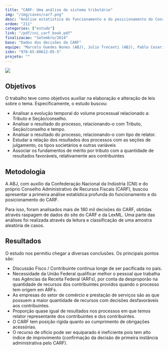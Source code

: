 ```yaml
---
title: "CARF: Uma análise do sistema tributário"
img: "/img/cases/carf.png"
desc: "Análise estatística do funcionamento e do posicionamento do Conselho Administrativo de Recursos Fiscais."
ordem: "211"
categories: ["estudo"]
link: "/pdf/cni_carf_book.pdf"
finalizacao: "Setembro/2014"
base: "Dados das decisões do CARF"
equipe: "Marcelo Guedes Nunes (ABJ), Julio Trecenti (ABJ), Pablo Cesario (CNI), Pedro Roquim (ABJ)."
isbn: "978-65-80612-05-5"
projeto: ""
---
```


![](/img/cases/carf.png)

## Objetivos

O trabalho teve como objetivos auxiliar na elaboração e alteração de leis sobre o tema. Especificamente, o estudo buscou:

- Analisar a evolução temporal do volume processual relacionado a: Tributo e Seção/conselho.
- Analisar o resultado do processo, relacionando-o com Tributo, Seção/conselho e tempo.
- Analisar o resultado do processo, relacionando-o com tipo de relator.
- Estudar a relação dos resultados dos processos com as seções de julgamento, os tipos societários e outras variáveis
- Associar os fundamentos de mérito por tributo com a quantidade de resultados favoráveis, relativamente aos contribuintes

## Metodologia

A ABJ, com auxílio da Confederação Nacional da Indústria (CNI) e do próprio Conselho Administrativo de Recursos Fiscais (CARF), buscou apresentar a primeira análise estatística profunda do funcionamento e do posicionamento do CARF.

Para isso, foram analisados mais de 180 mil decisões do CARF, obtidas através raspagem de dados do site do CARF e da LexML. Uma parte das análises foi realizada através da leitura e classificação de uma amostra aleatória de casos.

## Resultados

O estudo nos permitiu chegar a diversas conclusões. Os principais pontos são:

- Discussão Fisco / Contribuinte continua longe de ser pacificada no país.
- Necessidade da União Federal qualificar melhor o pessoal que trabalha nas Agências da Receita Federal (ARFs), por conta da desproporão na quantidade de recursos dos contribuintes providos quando o processo tem origem em ARFs.
- As empresas do setor de comércio e prestação de serviços são as que possuem a maior quantidade de recursos com decisões desfavoráveis aos contribuintes.
- Proporção quase igual de resultados nos processos em que temos relator representante dos contribuintes e dos contribuintes.
- O CARF tem posição rígida quanto ao cumprimento de obrigações acessórias.
- O recurso de ofício pode ser equiparado é ineficiente pois tem alto índice de improvimento (confirmação da decisão de primeira instância administrativa pelo CARF).

